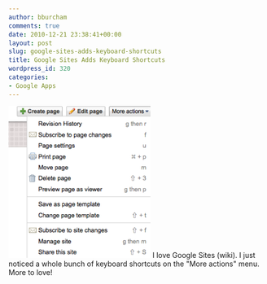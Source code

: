 ```yaml
---
author: bburcham
comments: true
date: 2010-12-21 23:38:41+00:00
layout: post
slug: google-sites-adds-keyboard-shortcuts
title: Google Sites Adds Keyboard Shortcuts
wordpress_id: 320
categories:
- Google Apps
---
```

![screen shot](/assets/screen-shot-2010-12-21-at-3-32-00-pm.png)
I love Google Sites (wiki). I just noticed a whole bunch of keyboard shortcuts on the "More actions" menu. More to love!
